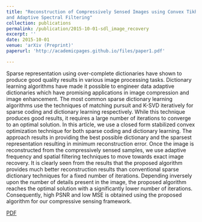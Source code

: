 ```yaml
---
title: "Reconstruction of Compressively Sensed Images using Convex Tikhonov Sparse Dictionary Learning
and Adaptive Spectral Filtering"
collection: publications
permalink: /publication/2015-10-01-sdl_image_recovery
excerpt: ''
date: 2015-10-01
venue: 'arXiv (Preprint)'
paperurl: 'http://academicpages.github.io/files/paper1.pdf'

---
```


Sparse representation using over-complete dictionaries have shown to produce good quality results in various image processing tasks. Dictionary learning algorithms have made it possible to engineer data adaptive dictionaries which have promising applications in image compression and image enhancement. The most common sparse dictionary learning algorithms use the techniques of matching pursuit and K-SVD iteratively for sparse coding and dictionary learning respectively. While this technique produces good results, it requires a large number of iterations to converge to an optimal solution. In this article, we use a closed form stabilized convex optimization technique for both sparse coding and dictionary learning. The approach results in providing the best possible dictionary and the sparsest representation resulting in minimum reconstruction error. Once the image is reconstructed from the compressively sensed samples, we use adaptive frequency and spatial filtering techniques to move towards exact image recovery. It is clearly seen from the results that the proposed algorithm provides much better reconstruction results than conventional sparse dictionary techniques for a fixed number of iterations. Depending inversely upon the number of details present in the image, the proposed algorithm reaches the optimal solution with a significantly lower number of iterations. Consequently, high PSNR and low MSE is obtained using the proposed algorithm for our compressive sensing framework.

[PDF](https://arxiv.org/abs/1801.09135)
